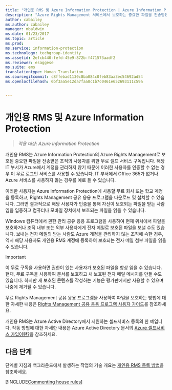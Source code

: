 ```yaml
---
title: "개인용 RMS 및 Azure Information Protection | Azure Information Protection"
description: "Azure Rights Management 서비스에서 보호하는 중요한 파일을 전송받았으나 해당 IT 부서가 Azure에서 해당 사용자에 대한 계정을 관리하지 않아 인증이 불가능한 조직의 경우, 조직 내 사용자를 위한 무료 셀프 서비스 구독인 개인용 RMS에 대한 정보를 제공합니다."
author: cabailey
ms.author: cabailey
manager: mbaldwin
ms.date: 01/23/2017
ms.topic: article
ms.prod: 
ms.service: information-protection
ms.technology: techgroup-identity
ms.assetid: 2efcb440-fefd-45e9-872b-f471573aadf2
ms.reviewer: esaggese
ms.suite: ems
translationtype: Human Translation
ms.sourcegitcommit: c8ffebad1130c8ba084c0feb83aa3ec54692ad54
ms.openlocfilehash: 6bf3aa5e12da7faa8c1b7c0461e652693111c59a


---
```


# <a name="rms-for-individuals-and-azure-information-protection"></a>개인용 RMS 및 Azure Information Protection

>*적용 대상: Azure Information Protection*

개인용 RMS는 Azure Information Protection의 Azure Rights Management로 보호된 중요한 파일을 전송받은 조직의 사용자를 위한 무료 셀프 서비스 구독입니다. 해당 IT 부서가 Azure에서 계정을 관리하지 않기 때문에 이러한 사용자를 인증할 수 없는 경우 이 무료 로그인 서비스를 사용할 수 있습니다. IT 부서에서 Office 365가 없거나 Azure 서비스를 사용하지 않는 경우를 예로 들 수 있습니다.

이러한 사용자는 Azure Information Protection에 사용할 무료 회사 또는 학교 계정을 등록하고, Rights Management 공유 응용 프로그램을 다운로드 및 설치할 수 있습니다. 그러면 결과적으로 해당 사용자가 인증을 통해 자신이 보호되는 파일을 받는 사람임을 입증하고 컴퓨터나 모바일 장치에서 보호되는 파일을 읽을 수 있습니다.

Windows 컴퓨터에서 권한 관리 공유 응용 프로그램을 사용하여 현재 위치에서 파일을 보호하거나 조직 내부 또는 외부 사용자에게 전자 메일로 보호된 파일을 보낼 수도 있습니다. 보내는 전자 메일의 받는 사람도 Azure 계정을 관리하지 않는 조직에 속한 경우, 역시 해당 사용자도 개인용 RMS 계정에 등록하여 보호되는 전자 메일 첨부 파일을 읽을 수 있습니다.

> [!IMPORTANT]
> 이 무료 구독을 사용하면 권한이 있는 사용자가 보호된 파일을 항상 읽을 수 있습니다. 현재, 무료 구독을 사용하여 문서를 보호하고 새 보호된 전자 메일 메시지를 만들 수도 있습니다. 하지만 새 보호된 콘텐츠를 작성하는 기능은 평가판에서만 사용할 수 있으며 나중에 제거될 수 있습니다. 

무료 Rights Management 공유 응용 프로그램을 사용하여 파일을 보호하는 방법에 대한 자세한 내용은 [Rights Management 공유 응용 프로그램 사용자 가이드](../rms-client/sharing-app-user-guide.md)를 참조하세요.

개인용 RMS는 Azure Active Directory에서 지원하는 셀프서비스 등록의 한 예입니다. 작동 방법에 대한 자세한 내용은 Azure Active Directory 문서의 [Azure 셀프서비스 가입이란?](/active-directory/active-directory-self-service-signup)을 참조하세요. 

## <a name="next-steps"></a>다음 단계
단계별 지침과 백그라운드에서 발생하는 작업의 기술 개요는 [개인용 RMS 등록 방법](rms-for-individuals-user-sign-up.md)을 참조하세요. 

[!INCLUDE[Commenting house rules](../includes/houserules.md)]



<!--HONumber=Jan17_HO4-->


